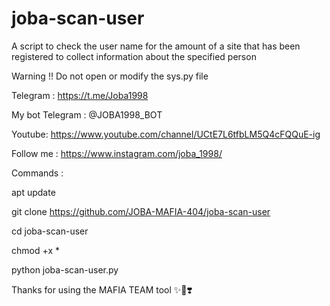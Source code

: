 # joba-scan-user
A script to check the user name for the amount of a site that has been registered to collect information about the specified person  

Warning !!  Do not open or modify the sys.py file

Telegram : https://t.me/Joba1998

My bot Telegram : @JOBA1998_BOT

Youtube:
https://www.youtube.com/channel/UCtE7L6tfbLM5Q4cFQQuE-ig

Follow me :
https://www.instagram.com/joba_1998/

Commands :

apt update

git clone https://github.com/JOBA-MAFIA-404/joba-scan-user

cd joba-scan-user

chmod +x *

python joba-scan-user.py


Thanks for using the MAFIA TEAM tool ✨💯❣️
